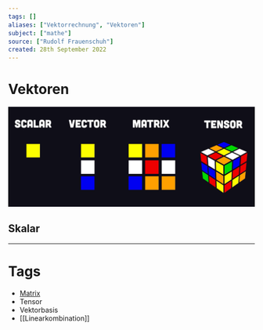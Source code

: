 ```yaml
---
tags: []
aliases: ["Vektorrechnung", "Vektoren"]
subject: ["mathe"]
source: ["Rudolf Frauenschuh"]
created: 28th September 2022
---
```


# Vektoren 

![](assets/Pasted%20image%2020231226163830.png)

## Skalar




---

# Tags

- [Matrix](../mathe%20(4)/Matrix.md)
- Tensor
- Vektorbasis
- [[Linearkombination]]